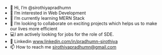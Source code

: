 - 👋 Hi, I’m @sirothiyapradhumn
- 👀 I’m interested in Web Development
- 🌱 I’m currently learning MERN Stack
- 💞️ I’m looking to collaborate on exciting projects which helps us to make our lives more efficient
- 💻I am actively looking for jobs for the role of SDE.
- 📌 Linkedin www.linkedin.com/in/pradhumn-sirothiya
- 📫 How to reach me sirothiyapradhumn@gmail.com

<!---
sirothiyapradhumn/sirothiyapradhumn is a ✨ special ✨ repository because its `README.md` (this file) appears on your GitHub profile.
You can click the Preview link to take a look at your changes.
--->

